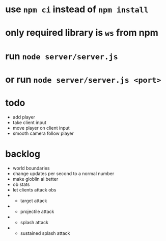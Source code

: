 # use `npm ci` instead of `npm install`
# only required library is `ws` from npm
# run `node server/server.js`
# or run `node server/server.js <port>`

# todo
- add player
- take client input
- move player on client input
- smooth camera follow player

# backlog
- world boundaries
- change updates per second to a normal number
- make globlin ai better
- ob stats
- let clients attack obs
- - target attack
- - projectile attack
- - splash attack
- - sustained splash attack